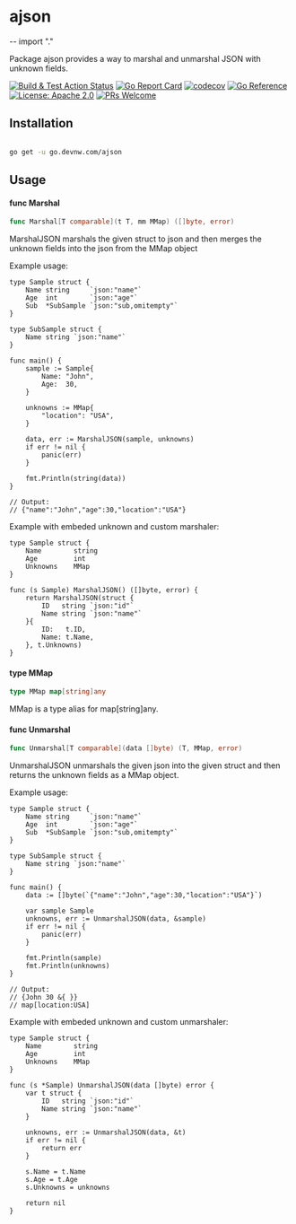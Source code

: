 # ajson
--
    import "."

Package ajson provides a way to marshal and unmarshal JSON with unknown fields.

[![Build & Test Action
Status](https://github.com/devnw/ajson/actions/workflows/build.yml/badge.svg)](https://github.com/devnw/ajson/actions)
[![Go Report
Card](https://goreportcard.com/badge/go.devnw.com/ajson)](https://goreportcard.com/report/go.devnw.com/ajson)
[![codecov](https://codecov.io/gh/devnw/ajson/branch/main/graph/badge.svg)](https://codecov.io/gh/devnw/ajson)
[![Go
Reference](https://pkg.go.dev/badge/go.devnw.com/ajson.svg)](https://pkg.go.dev/go.devnw.com/ajson)
[![License: Apache
2.0](https://img.shields.io/badge/license-Apache-blue.svg)](https://opensource.org/licenses/Apache-2.0)
[![PRs
Welcome](https://img.shields.io/badge/PRs-welcome-brightgreen.svg)](http://makeapullrequest.com)

## Installation

```bash

go get -u go.devnw.com/ajson

```

## Usage

#### func  Marshal

```go
func Marshal[T comparable](t T, mm MMap) ([]byte, error)
```
MarshalJSON marshals the given struct to json and then merges the unknown fields
into the json from the MMap object

Example usage:

    type Sample struct {
    	Name string     `json:"name"`
    	Age  int        `json:"age"`
    	Sub  *SubSample `json:"sub,omitempty"`
    }

    type SubSample struct {
    	Name string `json:"name"`
    }

    func main() {
    	sample := Sample{
    		Name: "John",
    		Age:  30,
    	}

    	unknowns := MMap{
    		"location": "USA",
    	}

    	data, err := MarshalJSON(sample, unknowns)
    	if err != nil {
    		panic(err)
    	}

    	fmt.Println(string(data))
    }

    // Output:
    // {"name":"John","age":30,"location":"USA"}

Example with embeded unknown and custom marshaler:

    type Sample struct {
    	Name 		string
    	Age  		int
    	Unknowns	MMap
    }

    func (s Sample) MarshalJSON() ([]byte, error) {
    	return MarshalJSON(struct {
    		ID   string `json:"id"`
    		Name string `json:"name"`
    	}{
    		ID:   t.ID,
    		Name: t.Name,
    	}, t.Unknowns)
    }

#### type MMap

```go
type MMap map[string]any
```

MMap is a type alias for map[string]any.

#### func  Unmarshal

```go
func Unmarshal[T comparable](data []byte) (T, MMap, error)
```
UnmarshalJSON unmarshals the given json into the given struct and then returns
the unknown fields as a MMap object.

Example usage:

    type Sample struct {
    	Name string     `json:"name"`
    	Age  int        `json:"age"`
    	Sub  *SubSample `json:"sub,omitempty"`
    }

    type SubSample struct {
    	Name string `json:"name"`
    }

    func main() {
    	data := []byte(`{"name":"John","age":30,"location":"USA"}`)

    	var sample Sample
    	unknowns, err := UnmarshalJSON(data, &sample)
    	if err != nil {
    		panic(err)
    	}

    	fmt.Println(sample)
    	fmt.Println(unknowns)
    }

    // Output:
    // {John 30 &{ }}
    // map[location:USA]

Example with embeded unknown and custom unmarshaler:

    type Sample struct {
    	Name 		string
    	Age  		int
    	Unknowns	MMap
    }

    func (s *Sample) UnmarshalJSON(data []byte) error {
    	var t struct {
    		ID   string `json:"id"`
    		Name string `json:"name"`
    	}

    	unknowns, err := UnmarshalJSON(data, &t)
    	if err != nil {
    		return err
    	}

    	s.Name = t.Name
    	s.Age = t.Age
    	s.Unknowns = unknowns

    	return nil
    }

